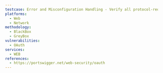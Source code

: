 ```yaml
---
testcase: Error and Misconfiguration Handling - Verify all protocol-required endpoints (e.g., /.well-known/jwks.json) are properly locked down if not needed. Web (HTTP/HTTPS) service
platforms: 
  - Web
  - Network
methodology: 
  - BlackBox
  - GreyBox
vulnerabilities:
  - OAuth
services:
  - WEB
references:
  - https://portswigger.net/web-security/oauth
---
```

